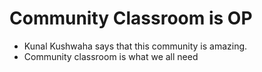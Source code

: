 # Community Classroom is OP

- Kunal Kushwaha says that this community is amazing.
- Community classroom is what we all need